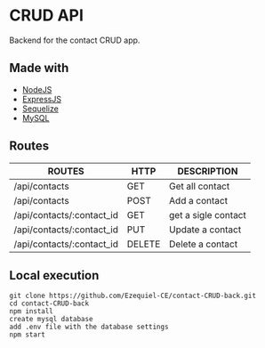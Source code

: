 # CRUD API

Backend for the contact CRUD app.

## Made with

- [NodeJS](https://nodejs.org/)
- [ExpressJS](https://expressjs.com/)
- [Sequelize](https://sequelize.org/)
- [MySQL](https://www.mysql.com/)

## Routes

| ROUTES                    | HTTP   | DESCRIPTION         |
| ------------------------- | ------ | ------------------- |
| /api/contacts             | GET    | Get all contact     |
| /api/contacts             | POST   | Add a contact       |
| /api/contacts/:contact_id | GET    | get a sigle contact |
| /api/contacts/:contact_id | PUT    | Update a contact    |
| /api/contacts/:contact_id | DELETE | Delete a contact    |

## Local execution

```
git clone https://github.com/Ezequiel-CE/contact-CRUD-back.git
cd contact-CRUD-back
npm install
create mysql database
add .env file with the database settings
npm start
```
